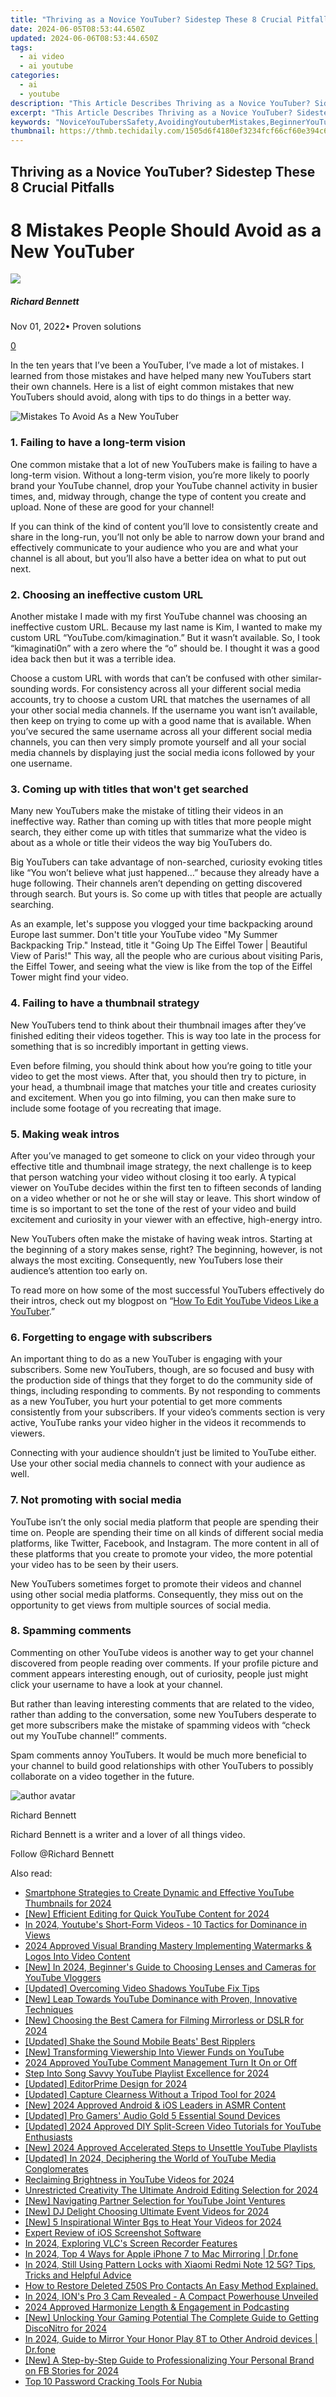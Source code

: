 ```yaml
---
title: "Thriving as a Novice YouTuber? Sidestep These 8 Crucial Pitfalls for 2024"
date: 2024-06-05T08:53:44.650Z
updated: 2024-06-06T08:53:44.650Z
tags:
  - ai video
  - ai youtube
categories:
  - ai
  - youtube
description: "This Article Describes Thriving as a Novice YouTuber? Sidestep These 8 Crucial Pitfalls for 2024"
excerpt: "This Article Describes Thriving as a Novice YouTuber? Sidestep These 8 Crucial Pitfalls for 2024"
keywords: "NoviceYouTubersSafety,AvoidingYoutuberMistakes,BeginnerYouTubeCritical,YoutuberGrowthStrategies,NewYouTubersGuide,YouTubeStartupTraps,StartYoutubeEffectively,YouTubeNewcomerTips"
thumbnail: https://thmb.techidaily.com/1505d6f4180ef3234fcf66cf60e394c6b774b52749b9718fd3308deebd93e5f0.jpg
---
```


## Thriving as a Novice YouTuber? Sidestep These 8 Crucial Pitfalls

# 8 Mistakes People Should Avoid as a New YouTuber

![](https://images.wondershare.com/filmora/article-images/richard-bennett.jpg)

##### Richard Bennett

 Nov 01, 2022• Proven solutions

[0](#commentsBoxSeoTemplate)

In the ten years that I’ve been a YouTuber, I’ve made a lot of mistakes. I learned from those mistakes and have helped many new YouTubers start their own channels. Here is a list of eight common mistakes that new YouTubers should avoid, along with tips to do things in a better way.

![Mistakes To Avoid As a New YouTuber](https://images.wondershare.com/filmora/mistakes-to-avoid-as-a-new-youtuber.jpg)

###  

### 1\. Failing to have a long-term vision

One common mistake that a lot of new YouTubers make is failing to have a long-term vision. Without a long-term vision, you’re more likely to poorly brand your YouTube channel, drop your YouTube channel activity in busier times, and, midway through, change the type of content you create and upload. None of these are good for your channel!

If you can think of the kind of content you’ll love to consistently create and share in the long-run, you’ll not only be able to narrow down your brand and effectively communicate to your audience who you are and what your channel is all about, but you’ll also have a better idea on what to put out next.

### 2\. Choosing an ineffective custom URL

Another mistake I made with my first YouTube channel was choosing an ineffective custom URL. Because my last name is Kim, I wanted to make my custom URL “YouTube.com/kimagination.” But it wasn’t available. So, I took “kimaginati0n” with a zero where the “o” should be. I thought it was a good idea back then but it was a terrible idea.

Choose a custom URL with words that can’t be confused with other similar-sounding words. For consistency across all your different social media accounts, try to choose a custom URL that matches the usernames of all your other social media channels. If the username you want isn’t available, then keep on trying to come up with a good name that is available. When you’ve secured the same username across all your different social media channels, you can then very simply promote yourself and all your social media channels by displaying just the social media icons followed by your one username.

### 3\. Coming up with titles that won't get searched

Many new YouTubers make the mistake of titling their videos in an ineffective way. Rather than coming up with titles that more people might search, they either come up with titles that summarize what the video is about as a whole or title their videos the way big YouTubers do.

Big YouTubers can take advantage of non-searched, curiosity evoking titles like “You won’t believe what just happened…” because they already have a huge following. Their channels aren’t depending on getting discovered through search. But yours is. So come up with titles that people are actually searching.

As an example, let's suppose you vlogged your time backpacking around Europe last summer. Don't title your YouTube video "My Summer Backpacking Trip." Instead, title it "Going Up The Eiffel Tower | Beautiful View of Paris!" This way, all the people who are curious about visiting Paris, the Eiffel Tower, and seeing what the view is like from the top of the Eiffel Tower might find your video.

### 4\. Failing to have a thumbnail strategy

New YouTubers tend to think about their thumbnail images after they’ve finished editing their videos together. This is way too late in the process for something that is so incredibly important in getting views.

Even before filming, you should think about how you’re going to title your video to get the most views. After that, you should then try to picture, in your head, a thumbnail image that matches your title and creates curiosity and excitement. When you go into filming, you can then make sure to include some footage of you recreating that image.

### 5\. Making weak intros

After you’ve managed to get someone to click on your video through your effective title and thumbnail image strategy, the next challenge is to keep that person watching your video without closing it too early. A typical viewer on YouTube decides within the first ten to fifteen seconds of landing on a video whether or not he or she will stay or leave. This short window of time is so important to set the tone of the rest of your video and build excitement and curiosity in your viewer with an effective, high-energy intro.

New YouTubers often make the mistake of having weak intros. Starting at the beginning of a story makes sense, right? The beginning, however, is not always the most exciting. Consequently, new YouTubers lose their audience’s attention too early on.

To read more on how some of the most successful YouTubers effectively do their intros, check out my blogpost on “[How To Edit YouTube Videos Like a YouTuber](https://tools.techidaily.com/wondershare/filmora/download/).”

### 6\. Forgetting to engage with subscribers

An important thing to do as a new YouTuber is engaging with your subscribers. Some new YouTubers, though, are so focused and busy with the production side of things that they forget to do the community side of things, including responding to comments. By not responding to comments as a new YouTuber, you hurt your potential to get more comments consistently from your subscribers. If your video’s comments section is very active, YouTube ranks your video higher in the videos it recommends to viewers.

Connecting with your audience shouldn’t just be limited to YouTube either. Use your other social media channels to connect with your audience as well.

### 7\. Not promoting with social media

YouTube isn’t the only social media platform that people are spending their time on. People are spending their time on all kinds of different social media platforms, like Twitter, Facebook, and Instagram. The more content in all of these platforms that you create to promote your video, the more potential your video has to be seen by their users.

New YouTubers sometimes forget to promote their videos and channel using other social media platforms. Consequently, they miss out on the opportunity to get views from multiple sources of social media.

### 8\. Spamming comments

Commenting on other YouTube videos is another way to get your channel discovered from people reading over comments. If your profile picture and comment appears interesting enough, out of curiosity, people just might click your username to have a look at your channel.

But rather than leaving interesting comments that are related to the video, rather than adding to the conversation, some new YouTubers desperate to get more subscribers make the mistake of spamming videos with “check out my YouTube channel!” comments.

Spam comments annoy YouTubers. It would be much more beneficial to your channel to build good relationships with other YouTubers to possibly collaborate on a video together in the future.

![author avatar](https://images.wondershare.com/filmora/article-images/richard-bennett.jpg)

Richard Bennett

Richard Bennett is a writer and a lover of all things video.

Follow @Richard Bennett

<span class="atpl-alsoreadstyle">Also read:</span>
<div><ul>
<li><a href="https://facebook-video-footage.techidaily.com/smartphone-strategies-to-create-dynamic-and-effective-youtube-thumbnails-for-2024/"><u>Smartphone Strategies to Create Dynamic and Effective YouTube Thumbnails for 2024</u></a></li>
<li><a href="https://facebook-video-footage.techidaily.com/new-efficient-editing-for-quick-youtube-content-for-2024/"><u>[New] Efficient Editing for Quick YouTube Content for 2024</u></a></li>
<li><a href="https://facebook-video-footage.techidaily.com/in-2024-youtubes-short-form-videos-10-tactics-for-dominance-in-views/"><u>In 2024, Youtube's Short-Form Videos - 10 Tactics for Dominance in Views</u></a></li>
<li><a href="https://facebook-video-footage.techidaily.com/2024-approved-visual-branding-mastery-implementing-watermarks-and-logos-into-video-content/"><u>2024 Approved  Visual Branding Mastery  Implementing Watermarks & Logos Into Video Content</u></a></li>
<li><a href="https://facebook-video-footage.techidaily.com/new-in-2024-beginners-guide-to-choosing-lenses-and-cameras-for-youtube-vloggers/"><u>[New] In 2024, Beginner's Guide to Choosing Lenses and Cameras for YouTube Vloggers</u></a></li>
<li><a href="https://facebook-video-footage.techidaily.com/updated-overcoming-video-shadows-youtube-fix-tips/"><u>[Updated] Overcoming Video Shadows  YouTube Fix Tips</u></a></li>
<li><a href="https://facebook-video-footage.techidaily.com/new-leap-towards-youtube-dominance-with-proven-innovative-techniques/"><u>[New] Leap Towards YouTube Dominance with Proven, Innovative Techniques</u></a></li>
<li><a href="https://facebook-video-footage.techidaily.com/new-choosing-the-best-camera-for-filming-mirrorless-or-dslr-for-2024/"><u>[New] Choosing the Best Camera for Filming  Mirrorless or DSLR for 2024</u></a></li>
<li><a href="https://facebook-video-footage.techidaily.com/updated-shake-the-sound-mobile-beats-best-ripplers/"><u>[Updated] Shake the Sound  Mobile Beats' Best Ripplers</u></a></li>
<li><a href="https://facebook-video-footage.techidaily.com/new-transforming-viewership-into-viewer-funds-on-youtube/"><u>[New] Transforming Viewership Into Viewer Funds on YouTube</u></a></li>
<li><a href="https://facebook-video-footage.techidaily.com/2024-approved-youtube-comment-management-turn-it-on-or-off/"><u>2024 Approved  YouTube Comment Management  Turn It On or Off</u></a></li>
<li><a href="https://facebook-video-footage.techidaily.com/step-into-song-savvy-youtube-playlist-excellence-for-2024/"><u>Step Into Song Savvy  YouTube Playlist Excellence for 2024</u></a></li>
<li><a href="https://facebook-video-footage.techidaily.com/updated-editorprime-design-for-2024/"><u>[Updated] EditorPrime Design for 2024</u></a></li>
<li><a href="https://facebook-video-footage.techidaily.com/updated-capture-clearness-without-a-tripod-tool-for-2024/"><u>[Updated] Capture Clearness Without a Tripod Tool for 2024</u></a></li>
<li><a href="https://facebook-video-footage.techidaily.com/new-2024-approved-android-and-ios-leaders-in-asmr-content/"><u>[New] 2024 Approved  Android & iOS Leaders in ASMR Content</u></a></li>
<li><a href="https://facebook-video-footage.techidaily.com/updated-pro-gamers-audio-gold-5-essential-sound-devices/"><u>[Updated] Pro Gamers' Audio Gold  5 Essential Sound Devices</u></a></li>
<li><a href="https://facebook-video-footage.techidaily.com/updated-2024-approved-diy-split-screen-video-tutorials-for-youtube-enthusiasts/"><u>[Updated] 2024 Approved  DIY Split-Screen Video Tutorials for YouTube Enthusiasts</u></a></li>
<li><a href="https://facebook-video-footage.techidaily.com/new-2024-approved-accelerated-steps-to-unsettle-youtube-playlists/"><u>[New] 2024 Approved  Accelerated Steps to Unsettle YouTube Playlists</u></a></li>
<li><a href="https://facebook-video-footage.techidaily.com/updated-in-2024-deciphering-the-world-of-youtube-media-conglomerates/"><u>[Updated] In 2024, Deciphering the World of YouTube Media Conglomerates</u></a></li>
<li><a href="https://facebook-video-footage.techidaily.com/reclaiming-brightness-in-youtube-videos-for-2024/"><u>Reclaiming Brightness in YouTube Videos for 2024</u></a></li>
<li><a href="https://facebook-video-footage.techidaily.com/unrestricted-creativity-the-ultimate-android-editing-selection-for-2024/"><u>Unrestricted Creativity  The Ultimate Android Editing Selection for 2024</u></a></li>
<li><a href="https://facebook-video-footage.techidaily.com/new-navigating-partner-selection-for-youtube-joint-ventures/"><u>[New] Navigating Partner Selection for YouTube Joint Ventures</u></a></li>
<li><a href="https://facebook-video-footage.techidaily.com/new-dj-delight-choosing-ultimate-event-videos-for-2024/"><u>[New] DJ Delight  Choosing Ultimate Event Videos for 2024</u></a></li>
<li><a href="https://facebook-video-footage.techidaily.com/new-5-inspirational-winter-bgs-to-heat-your-videos-for-2024/"><u>[New] 5 Inspirational Winter Bgs to Heat Your Videos for 2024</u></a></li>
<li><a href="https://screen-mirroring-recording.techidaily.com/expert-review-of-ios-screenshot-software/"><u>Expert Review of iOS Screenshot Software</u></a></li>
<li><a href="https://screen-video-capture.techidaily.com/in-2024-exploring-vlcs-screen-recorder-features/"><u>In 2024, Exploring VLC's Screen Recorder Features</u></a></li>
<li><a href="https://screen-mirror.techidaily.com/in-2024-top-4-ways-for-apple-iphone-7-to-mac-mirroring-drfone-by-drfone-ios/"><u>In 2024, Top 4 Ways for Apple iPhone 7 to Mac Mirroring | Dr.fone</u></a></li>
<li><a href="https://unlock-android.techidaily.com/in-2024-still-using-pattern-locks-with-xiaomi-redmi-note-12-5g-tips-tricks-and-helpful-advice-by-drfone-android/"><u>In 2024, Still Using Pattern Locks with Xiaomi Redmi Note 12 5G? Tips, Tricks and Helpful Advice</u></a></li>
<li><a href="https://blog-min.techidaily.com/how-to-restore-deleted-z50s-pro-contacts-an-easy-method-explained-by-fonelab-android-recover-contacts/"><u>How to Restore Deleted Z50S Pro Contacts  An Easy Method Explained.</u></a></li>
<li><a href="https://extra-guidance.techidaily.com/in-2024-ions-pro-3-cam-revealed-a-compact-powerhouse-unveiled/"><u>In 2024, ION's Pro 3 Cam Revealed - A Compact Powerhouse Unveiled</u></a></li>
<li><a href="https://some-techniques.techidaily.com/2024-approved-harmonize-length-and-engagement-in-podcasting/"><u>2024 Approved  Harmonize Length & Engagement in Podcasting</u></a></li>
<li><a href="https://discord-videos.techidaily.com/new-unlocking-your-gaming-potential-the-complete-guide-to-getting-disconitro-for-2024/"><u>[New] Unlocking Your Gaming Potential  The Complete Guide to Getting DiscoNitro for 2024</u></a></li>
<li><a href="https://screen-mirror.techidaily.com/in-2024-guide-to-mirror-your-honor-play-8t-to-other-android-devices-drfone-by-drfone-android/"><u>In 2024, Guide to Mirror Your Honor Play 8T to Other Android devices | Dr.fone</u></a></li>
<li><a href="https://facebook-videos.techidaily.com/new-a-step-by-step-guide-to-professionalizing-your-personal-brand-on-fb-stories-for-2024/"><u>[New] A Step-by-Step Guide to Professionalizing Your Personal Brand on FB Stories for 2024</u></a></li>
<li><a href="https://easy-unlock-android.techidaily.com/top-10-password-cracking-tools-for-nubia-by-drfone-android/"><u>Top 10 Password Cracking Tools For Nubia</u></a></li>
</ul></div>

<ins class="adsbygoogle"
      style="display:block"
      data-ad-client="ca-pub-7571918770474297"
      data-ad-slot="8358498916"
      data-ad-format="auto"
      data-full-width-responsive="true"></ins>